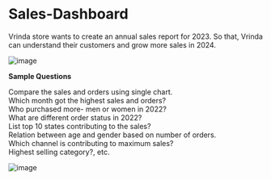 # Sales-Dashboard
Vrinda store wants to create an annual sales report for 2023. So that, Vrinda can understand their customers and grow more sales in 2024. 

![image](https://github.com/user-attachments/assets/0876956a-0f13-4026-881a-d0c913561bb3)


**Sample Questions**

Compare the sales and orders using single chart. <br>
Which month got the highest sales and orders? <br>
Who purchased more- men or women in 2022? <br>
What are different order status in 2022? <br>
List top 10 states contributing to the sales? <br>
Relation between age and gender based on number of orders.<br>
Which channel is contributing to maximum sales?<br>
Highest selling category?, etc.


![image](https://github.com/user-attachments/assets/48a9576b-6002-47d3-847b-ca76918d2eea)




